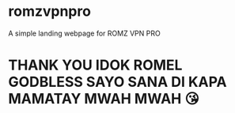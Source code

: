 # romzvpnpro
A simple landing webpage for ROMZ VPN PRO

# THANK YOU IDOK ROMEL GODBLESS SAYO SANA DI KAPA MAMATAY MWAH MWAH 😘
